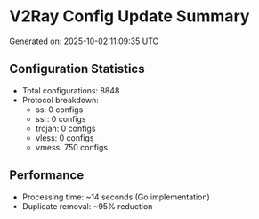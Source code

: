 # V2Ray Config Update Summary
Generated on: 2025-10-02 11:09:35 UTC

## Configuration Statistics
- Total configurations: 8848
- Protocol breakdown:
  - ss: 0 configs
  - ssr: 0 configs
  - trojan: 0 configs
  - vless: 0 configs
  - vmess: 750 configs

## Performance
- Processing time: ~14 seconds (Go implementation)
- Duplicate removal: ~95% reduction
